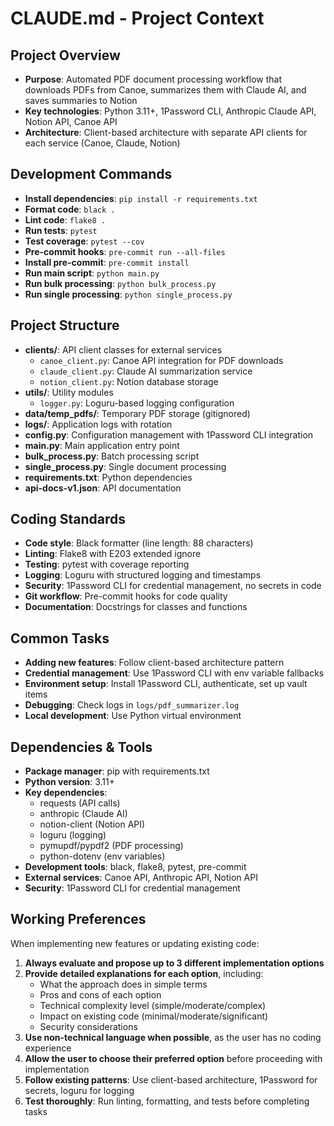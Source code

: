 # CLAUDE.md - Project Context

## Project Overview
- **Purpose**: Automated PDF document processing workflow that downloads PDFs from Canoe, summarizes them with Claude AI, and saves summaries to Notion
- **Key technologies**: Python 3.11+, 1Password CLI, Anthropic Claude API, Notion API, Canoe API
- **Architecture**: Client-based architecture with separate API clients for each service (Canoe, Claude, Notion)

## Development Commands
- **Install dependencies**: `pip install -r requirements.txt`
- **Format code**: `black .`
- **Lint code**: `flake8 .`
- **Run tests**: `pytest`
- **Test coverage**: `pytest --cov`
- **Pre-commit hooks**: `pre-commit run --all-files`
- **Install pre-commit**: `pre-commit install`
- **Run main script**: `python main.py`
- **Run bulk processing**: `python bulk_process.py`
- **Run single processing**: `python single_process.py`

## Project Structure
- **clients/**: API client classes for external services
  - `canoe_client.py`: Canoe API integration for PDF downloads
  - `claude_client.py`: Claude AI summarization service
  - `notion_client.py`: Notion database storage
- **utils/**: Utility modules
  - `logger.py`: Loguru-based logging configuration
- **data/temp_pdfs/**: Temporary PDF storage (gitignored)
- **logs/**: Application logs with rotation
- **config.py**: Configuration management with 1Password CLI integration
- **main.py**: Main application entry point
- **bulk_process.py**: Batch processing script
- **single_process.py**: Single document processing
- **requirements.txt**: Python dependencies
- **api-docs-v1.json**: API documentation

## Coding Standards
- **Code style**: Black formatter (line length: 88 characters)
- **Linting**: Flake8 with E203 extended ignore
- **Testing**: pytest with coverage reporting
- **Logging**: Loguru with structured logging and timestamps
- **Security**: 1Password CLI for credential management, no secrets in code
- **Git workflow**: Pre-commit hooks for code quality
- **Documentation**: Docstrings for classes and functions

## Common Tasks
- **Adding new features**: Follow client-based architecture pattern
- **Credential management**: Use 1Password CLI with env variable fallbacks
- **Environment setup**: Install 1Password CLI, authenticate, set up vault items
- **Debugging**: Check logs in `logs/pdf_summarizer.log`
- **Local development**: Use Python virtual environment

## Dependencies & Tools
- **Package manager**: pip with requirements.txt
- **Python version**: 3.11+
- **Key dependencies**: 
  - requests (API calls)
  - anthropic (Claude AI)
  - notion-client (Notion API)
  - loguru (logging)
  - pymupdf/pypdf2 (PDF processing)
  - python-dotenv (env variables)
- **Development tools**: black, flake8, pytest, pre-commit
- **External services**: Canoe API, Anthropic API, Notion API
- **Security**: 1Password CLI for credential management

## Working Preferences
When implementing new features or updating existing code:
1. **Always evaluate and propose up to 3 different implementation options**
2. **Provide detailed explanations for each option**, including:
   - What the approach does in simple terms
   - Pros and cons of each option
   - Technical complexity level (simple/moderate/complex)
   - Impact on existing code (minimal/moderate/significant)
   - Security considerations
3. **Use non-technical language when possible**, as the user has no coding experience
4. **Allow the user to choose their preferred option** before proceeding with implementation
5. **Follow existing patterns**: Use client-based architecture, 1Password for secrets, loguru for logging
6. **Test thoroughly**: Run linting, formatting, and tests before completing tasks